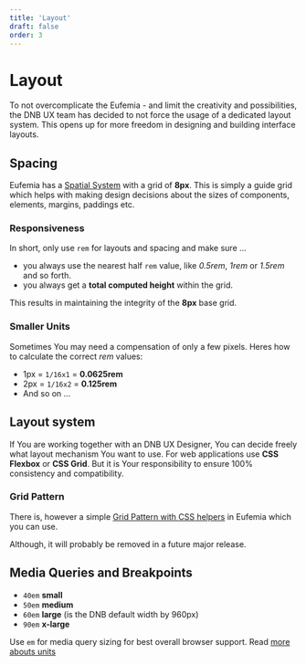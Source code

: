 ```yaml
---
title: 'Layout'
draft: false
order: 3
---
```


# Layout

To not overcomplicate the Eufemia - and limit the creativity and possibilities, the DNB UX team has decided to not force the usage of a dedicated layout system. This opens up for more freedom in designing and building interface layouts.

## Spacing

Eufemia has a [Spatial System](/quickguide-designer/spatial-system) with a grid of **8px**. This is simply a guide grid which helps with making design decisions about the sizes of components, elements, margins, paddings etc.

### Responsiveness

In short, only use `rem` for layouts and spacing and make sure ...

- you always use the nearest half `rem` value, like _0.5rem_, _1rem_ or _1.5rem_ and so forth.
- you always get a **total computed height** within the grid.

This results in maintaining the integrity of the **8px** base grid.

### Smaller Units

Sometimes You may need a compensation of only a few pixels. Heres how to calculate the correct _rem_ values:

- 1px = `1/16x1` = **0.0625rem**
- 2px = `1/16x2` = **0.125rem**
- And so on ...

## Layout system

If You are working together with an DNB UX Designer, You can decide freely what layout mechanism You want to use. For web applications use **CSS Flexbox** or **CSS Grid**. But it is Your responsibility to ensure 100% consistency and compatibility.

### Grid Pattern

There is, however a simple [Grid Pattern with CSS helpers](/uilib/patterns/grid) in Eufemia which you can use.

Although, it will probably be removed in a future major release.

## Media Queries and Breakpoints

- `40em` **small**
- `50em` **medium**
- `60em` **large** (is the DNB default width by 960px)
- `90em` **x-large**

Use `em` for media query sizing for best overall browser support. Read [more abouts units](/uilib/usage/best-practices/for-styling#units)
